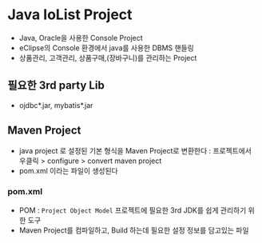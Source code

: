 # Java IoList Project
- Java, Oracle을 사용한 Console Project
- eClipse의 Console 환경에서 java를 사용한 DBMS 핸들링
- 상품관리, 고객관리, 상품구매,(장바구니)를 관리하는 Project

## 필요한 3rd party Lib
- ojdbc*.jar, mybatis*.jar

## Maven Project
- java project 로 설정된 기본 형식을 Maven Project로 변환한다
  : 프로젝트에서 우클릭 > configure > convert maven project
- pom.xml 이라는 파일이 생성된다

### pom.xml
- POM : `Project Object Model` 프로젝트에 필요한 3rd JDK를 쉽게 관리하기 위한 도구
- Maven Project를 컴파일하고, Build 하는데 필요한 설정 정보를 담고있는 파일